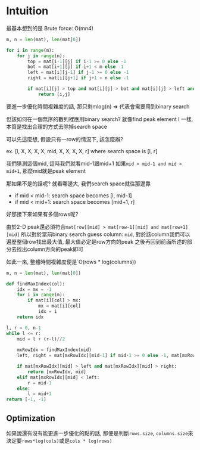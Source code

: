 # Intuition

最基本想到的是 Brute force: O(m*n*4)

```py
m, n = len(mat), len(mat[0])

for i in range(m):
    for j in range(n):
        top = mat[i-1][j] if i-1 >= 0 else -1
        bot = mat[i+1][j] if i+1 < m else -1
        left = mat[i][j-1] if j-1 >= 0 else -1
        right = mat[i][j+1] if j+1 < n else -1

        if mat[i][j] > top and mat[i][j] > bot and mat[i][j] > left and mat[i][j] > right:
            return [i,j]
```

要進一步優化時間複雜度的話, 那只剩mlog(n) => 代表會需要用到binary search

但該如何在一個無序的數列裡應用binary search?
就像find peak element I 一樣, 本質是找出合理的方式去除掉search space

可以先這麼想, 假設只有一row的情況下, 該怎麼辦?

ex. [l, X, X, X, X, mid, X, X, X, X, r] where search space is [l, r]

我們猜測這個mid, 這時我們就看mid-1跟mid+1
如果`mid > mid-1 and mid > mid+1`, 那麼mid就是peak element

那如果不是的話呢?
就看哪邊大, 我們search space就往那邊靠
- if mid < mid-1: search space becomes [l, mid-1]
- if mid < mid+1: search space becomes [mid+1, r]

好那接下來如果有多個rows呢?

由於2-D peak還必須符合`mat[row][mid] > mat[row-1][mid] and mat[row+1][mid]`
所以對於當前binary search guess column: `mid`, 對於該column我們可以遍歷整個row找出最大值, 最大值必定是row方向的peak
之後再回到前面所述的部分去找出column方向的peak即可

如此一來, 整體時間複雜度便是`O(rows * log(columns))

```py
m, n = len(mat), len(mat[0])

def findMaxIndex(col):
    idx = mx = -1
    for i in range(m):
        if mat[i][col] > mx:
            mx = mat[i][col]
            idx = i
    return idx

l, r = 0, n-1
while l <= r:
    mid = l + (r-l)//2
    
    mxRowIdx = findMaxIndex(mid)
    left, right = mat[mxRowIdx][mid-1] if mid-1 >= 0 else -1, mat[mxRowIdx][mid+1] if mid+1 < n else -1

    if mat[mxRowIdx][mid] > left and mat[mxRowIdx][mid] > right:
        return [mxRowIdx, mid]
    elif mat[mxRowIdx][mid] < left:
        r = mid-1
    else:
        l = mid+1
return [-1, -1]
```

## Optimization

如果說還有沒有能更進一步優化的點的話, 那便是判斷`rows.size`, `columns.size`來決定要`rows*log(cols)`或是`cols * log(rows)`